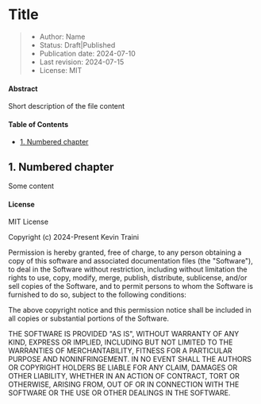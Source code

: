# Title

> - Author: Name
> - Status: Draft|Published
> - Publication date: 2024-07-10
> - Last revision: 2024-07-15
> - License: MIT

#### Abstract

Short description of the file content

#### Table of Contents

- [1. Numbered chapter](#1-numbered-chapter)

## 1. Numbered chapter

Some content

#### License

MIT License

Copyright (c) 2024-Present Kevin Traini

Permission is hereby granted, free of charge, to any person obtaining a copy
of this software and associated documentation files (the "Software"), to deal
in the Software without restriction, including without limitation the rights
to use, copy, modify, merge, publish, distribute, sublicense, and/or sell
copies of the Software, and to permit persons to whom the Software is
furnished to do so, subject to the following conditions:

The above copyright notice and this permission notice shall be included in all
copies or substantial portions of the Software.

THE SOFTWARE IS PROVIDED "AS IS", WITHOUT WARRANTY OF ANY KIND, EXPRESS OR
IMPLIED, INCLUDING BUT NOT LIMITED TO THE WARRANTIES OF MERCHANTABILITY,
FITNESS FOR A PARTICULAR PURPOSE AND NONINFRINGEMENT. IN NO EVENT SHALL THE
AUTHORS OR COPYRIGHT HOLDERS BE LIABLE FOR ANY CLAIM, DAMAGES OR OTHER
LIABILITY, WHETHER IN AN ACTION OF CONTRACT, TORT OR OTHERWISE, ARISING FROM,
OUT OF OR IN CONNECTION WITH THE SOFTWARE OR THE USE OR OTHER DEALINGS IN THE
SOFTWARE.
